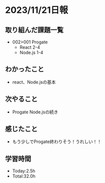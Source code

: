 # 2023/11/21日報

## 取り組んだ課題一覧
- 002>001 Progate
  - React 2-4
  - Node.js 1-4
## わかったこと
- react、Node.jsの基本
## 次やること
- Progate Node.jsの続き
## 感じたこと
- もう少しでProgate終わりそう！うれしい！！
## 学習時間
- Today:2.5h
- Total:32.0h
